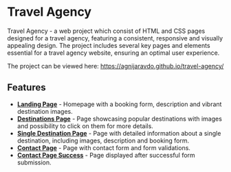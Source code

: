 # Travel Agency

Travel Agency - a web project which consist of HTML and CSS pages designed for a travel agency, featuring a consistent, responsive and visually appealing design. The project includes several key pages and elements essential for a travel agency website, ensuring an optimal user experience.

The project can be viewed here: https://agnijaravdo.github.io/travel-agency/

## Features

- [**Landing Page**](https://agnijaravdo.github.io/travel-agency/index.html) - Homepage with a booking form, description and vibrant destination images.
- [**Destinations Page**](https://agnijaravdo.github.io/travel-agency/destinations-gallery.html) - Page showcasing popular destinations with images and possibility to click on them for more details.
- [**Single Destination Page**](https://agnijaravdo.github.io/travel-agency/destination-paris.html) - Page with detailed information about a single destination, including images, description and booking form.
- [**Contact Page**](https://agnijaravdo.github.io/travel-agency/contact-us.html) - Page with contact form and form validations.
- [**Contact Page Success**](https://agnijaravdo.github.io/travel-agency/contact-form-success.html) - Page displayed after successful form submission.
